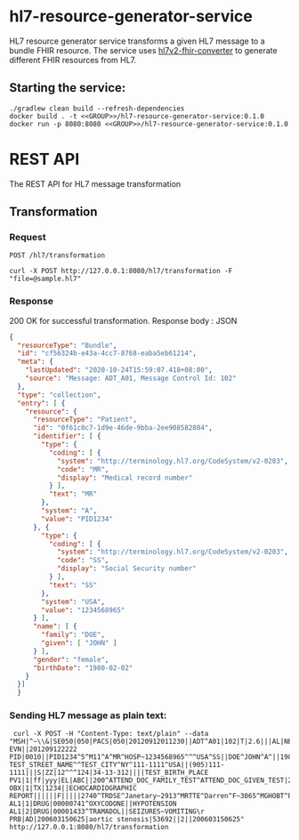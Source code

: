 # hl7-resource-generator-service
HL7 resource generator service transforms a given HL7 message to a bundle FHIR resource. The service uses [hl7v2-fhir-converter]( https://github.com/LinuxForHealth/hl7v2-fhir-converter) to generate different FHIR resources from HL7.

## Starting the service:
```
./gradlew clean build --refresh-dependencies
docker build . -t <<GROUP>>/hl7-resource-generator-service:0.1.0
docker run -p 8080:8080 <<GROUP>>/hl7-resource-generator-service:0.1.0
```

# REST API

The REST API for HL7 message transformation

## Transformation

### Request

`POST /hl7/transformation`

    curl -X POST http://127.0.0.1:8080/hl7/transformation -F "file=@sample.hl7"

### Response
200 OK for successful transformation.
Response body : JSON
``` json
{
  "resourceType": "Bundle",
  "id": "cf56324b-e43a-4cc7-8768-eaba5eb61214",
  "meta": {
    "lastUpdated": "2020-10-24T15:59:07.418+08:00",
    "source": "Message: ADT_A01, Message Control Id: 102"
  },
  "type": "collection",
  "entry": [ {
    "resource": {
      "resourceType": "Patient",
      "id": "0f61c0c7-1d9e-46de-9bba-2ee908582804",
      "identifier": [ {
        "type": {
          "coding": [ {
            "system": "http://terminology.hl7.org/CodeSystem/v2-0203",
            "code": "MR",
            "display": "Medical record number"
          } ],
          "text": "MR"
        },
        "system": "A",
        "value": "PID1234"
      }, {
        "type": {
          "coding": [ {
            "system": "http://terminology.hl7.org/CodeSystem/v2-0203",
            "code": "SS",
            "display": "Social Security number"
          } ],
          "text": "SS"
        },
        "system": "USA",
        "value": "1234568965"
      } ],
      "name": [ {
        "family": "DOE",
        "given": [ "JOHN" ]
      } ],
      "gender": "female",
      "birthDate": "1980-02-02"
    }
  }]
  }
```
### Sending HL7 message as plain text:
```
 curl -X POST -H "Content-Type: text/plain" --data "MSH|^~\\&|SE050|050|PACS|050|20120912011230||ADT^A01|102|T|2.6|||AL|NE
EVN||201209122222
PID|0010||PID1234^5^M11^A^MR^HOSP~1234568965^^^USA^SS||DOE^JOHN^A^||19800202|F||W|111 TEST_STREET_NAME^^TEST_CITY^NY^111-1111^USA||(905)111-1111|||S|ZZ|12^^^124|34-13-312||||TEST_BIRTH_PLACE
PV1|1|ff|yyy|EL|ABC||200^ATTEND_DOC_FAMILY_TEST^ATTEND_DOC_GIVEN_TEST|201^REFER_DOC_FAMILY_TEST^REFER_DOC_GIVEN_TEST|202^CONSULTING_DOC_FAMILY_TEST^CONSULTING_DOC_GIVEN_TEST|MED|||||B6|E|272^ADMITTING_DOC_FAMILY_TEST^ADMITTING_DOC_GIVEN_TEST||48390|||||||||||||||||||||||||201409122200|
OBX|1|TX|1234||ECHOCARDIOGRAPHIC REPORT||||||F|||||2740^TRDSE^Janetary~2913^MRTTE^Darren^F~3065^MGHOBT^Paul^J~4723^LOTHDEW^Robert^L|\r
AL1|1|DRUG|00000741^OXYCODONE||HYPOTENSION
AL1|2|DRUG|00001433^TRAMADOL||SEIZURES~VOMITING\r
PRB|AD|200603150625|aortic stenosis|53692||2||200603150625"  http://127.0.0.1:8080/hl7/transformation

```